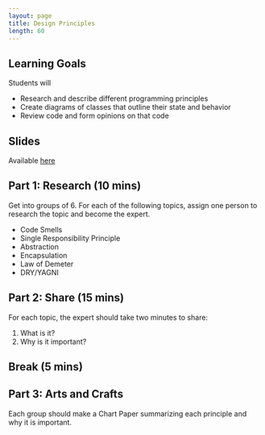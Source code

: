 ```yaml
---
layout: page
title: Design Principles
length: 60
---
```


## Learning Goals

Students will

* Research and describe different programming principles
* Create diagrams of classes that outline their state and behavior
* Review code and form opinions on that code

## Slides

Available [here](../slides/design_principles)

## Part 1: Research (10 mins)

Get into groups of 6. For each of the following topics, assign one person to research the topic and become the expert.

* Code Smells
* Single Responsibility Principle
* Abstraction
* Encapsulation
* Law of Demeter
* DRY/YAGNI

## Part 2: Share (15 mins)

For each topic, the expert should take two minutes to share:

1. What is it?
2. Why is it important?

## Break (5 mins)

## Part 3: Arts and Crafts

Each group should make a Chart Paper summarizing each principle and why it is important.

